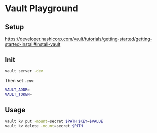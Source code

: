 # Vault Playground

## Setup
<https://developer.hashicorp.com/vault/tutorials/getting-started/getting-started-install#install-vault>

## Init

```bash
vault server -dev
```

Then set `.env`:
```bash
VAULT_ADDR=
VAULT_TOKEN=
```

## Usage

```bash
vault kv put -mount=secret $PATH $KEY=$VALUE
vault kv delete -mount=secret $PATH
```

